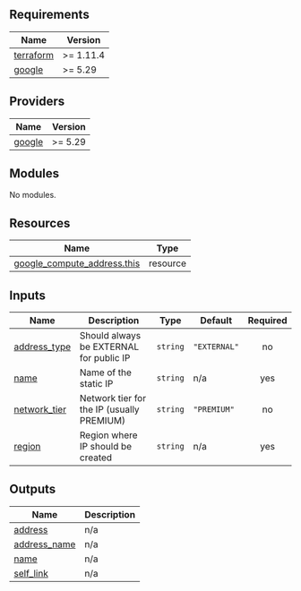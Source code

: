## Requirements

| Name | Version |
|------|---------|
| <a name="requirement_terraform"></a> [terraform](#requirement\_terraform) | >= 1.11.4 |
| <a name="requirement_google"></a> [google](#requirement\_google) | >= 5.29 |

## Providers

| Name | Version |
|------|---------|
| <a name="provider_google"></a> [google](#provider\_google) | >= 5.29 |

## Modules

No modules.

## Resources

| Name | Type |
|------|------|
| [google_compute_address.this](https://registry.terraform.io/providers/hashicorp/google/latest/docs/resources/compute_address) | resource |

## Inputs

| Name | Description | Type | Default | Required |
|------|-------------|------|---------|:--------:|
| <a name="input_address_type"></a> [address\_type](#input\_address\_type) | Should always be EXTERNAL for public IP | `string` | `"EXTERNAL"` | no |
| <a name="input_name"></a> [name](#input\_name) | Name of the static IP | `string` | n/a | yes |
| <a name="input_network_tier"></a> [network\_tier](#input\_network\_tier) | Network tier for the IP (usually PREMIUM) | `string` | `"PREMIUM"` | no |
| <a name="input_region"></a> [region](#input\_region) | Region where IP should be created | `string` | n/a | yes |

## Outputs

| Name | Description |
|------|-------------|
| <a name="output_address"></a> [address](#output\_address) | n/a |
| <a name="output_address_name"></a> [address\_name](#output\_address\_name) | n/a |
| <a name="output_name"></a> [name](#output\_name) | n/a |
| <a name="output_self_link"></a> [self\_link](#output\_self\_link) | n/a |
